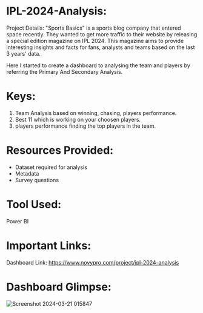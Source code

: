 # IPL-2024-Analysis:

Project Details: "Sports Basics" is a sports blog company that entered space recently. They wanted to get more traffic to their website by releasing a special edition magazine on IPL 2024. This magazine aims to provide interesting insights and facts for fans, analysts and teams based on the last 3 years' data. 

Here I started to create a dashboard to analysing the team and players by referring the Primary And Secondary Analysis.

# Keys: 
1. Team Analysis based on winning, chasing, players performance.
2. Best 11 which is working on your choosen players.
3. players performance finding the top players in the team.

# Resources Provided:
* Dataset required for analysis
* Metadata
* Survey questions

# Tool Used:
Power BI

# Important Links:
Dashboard Link: https://www.novypro.com/project/ipl-2024-analysis


# Dashboard Glimpse:
![Screenshot 2024-03-21 015847](https://github.com/arunsingh8/IPL-2024-Analysis/assets/112901373/44b40579-e89c-4074-8802-6e7b4afa3b2f)
